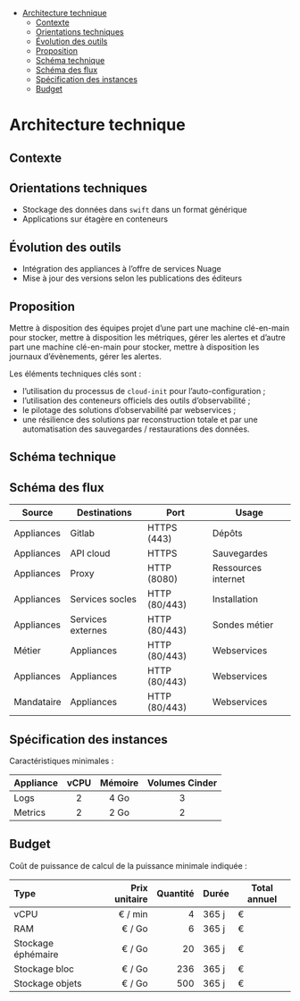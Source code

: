-   [Architecture technique](#architecture-technique)
    -   [Contexte](#contexte)
    -   [Orientations techniques](#orientations-techniques)
    -   [Évolution des outils](#évolution-des-outils)
    -   [Proposition](#proposition)
    -   [Schéma technique](#schéma-technique)
    -   [Schéma des flux](#schéma-des-flux)
    -   [Spécification des instances](#spécification-des-instances)
    -   [Budget](#budget)

Architecture technique
======================

Contexte
--------

Orientations techniques
-----------------------

-   Stockage des données dans `swift` dans un format générique
-   Applications sur étagère en conteneurs

Évolution des outils
--------------------

-   Intégration des appliances à l’offre de services Nuage
-   Mise à jour des versions selon les publications des éditeurs

Proposition
-----------

Mettre à disposition des équipes projet d’une part une machine
clé-en-main pour stocker, mettre à disposition les métriques, gérer les
alertes et d’autre part une machine clé-en-main pour stocker, mettre à
disposition les journaux d’évènements, gérer les alertes.

Les éléments techniques clés sont :

-   l’utilisation du processus de `cloud-init` pour l’auto-configuration
    ;
-   l’utilisation des conteneurs officiels des outils d’observabilité ;
-   le pilotage des solutions d’observabilité par webservices ;
-   une résilience des solutions par reconstruction totale et par une
    automatisation des sauvegardes / restaurations des données.

Schéma technique
----------------

Schéma des flux
---------------

| Source     | Destinations      | Port          | Usage               |
|------------|-------------------|---------------|---------------------|
| Appliances | Gitlab            | HTTPS (443)   | Dépôts              |
| Appliances | API cloud         | HTTPS         | Sauvegardes         |
| Appliances | Proxy             | HTTP (8080)   | Ressources internet |
| Appliances | Services socles   | HTTP (80/443) | Installation        |
| Appliances | Services externes | HTTP (80/443) | Sondes métier       |
| Métier     | Appliances        | HTTP (80/443) | Webservices         |
| Appliances | Appliances        | HTTP (80/443) | Webservices         |
| Mandataire | Appliances        | HTTP (80/443) | Webservices         |

Spécification des instances
---------------------------

Caractéristiques minimales :

| Appliance | vCPU | Mémoire | Volumes Cinder |
|-----------|:----:|:-------:|:--------------:|
| Logs      |   2  |   4 Go  |        3       |
| Metrics   |   2  |   2 Go  |        2       |

Budget
------

Coût de puissance de calcul de la puissance minimale indiquée :

| Type               |  Prix unitaire|  Quantité| Durée | Total annuel |
|:-------------------|--------------:|---------:|-------|--------------|
| vCPU               |        € / min|         4| 365 j | €            |
| RAM                |         € / Go|         6| 365 j | €            |
| Stockage éphémaire |         € / Go|        20| 365 j | €            |
| Stockage bloc      |         € / Go|       236| 365 j | €            |
| Stockage objets    |         € / Go|       500| 365 j | €            |
